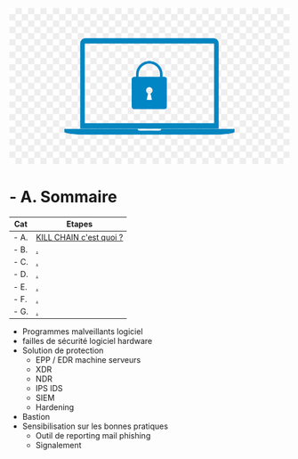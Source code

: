 <a name="balise_00"></a>
![Apache_logo](./images/Cybersécurité_logo.jpg)

# - A. Sommaire

| Cat | Etapes |
|------|------|
| - A. | [KILL CHAIN c'est quoi ?](KILL_CHAIN.md) |    https://www.crowdstrike.fr/cybersecurity-101/cyber-kill-chain/
| - B. | [.](#balise_02) |
| - C. | [.](#balise_03) |
| - D. | [.](#balise_02) |
| - E. | [.](#balise_03) |
| - F. | [.](#balise_02) |
| - G. | [.](#balise_03) |

- Programmes malveillants logiciel
- failles de sécurité logiciel hardware
- Solution de protection
  - EPP / EDR machine serveurs
  - XDR
  - NDR
  - IPS IDS
  - SIEM
  - Hardening
- Bastion
- Sensibilisation sur les bonnes pratiques
  - Outil de reporting mail phishing
  - Signalement
